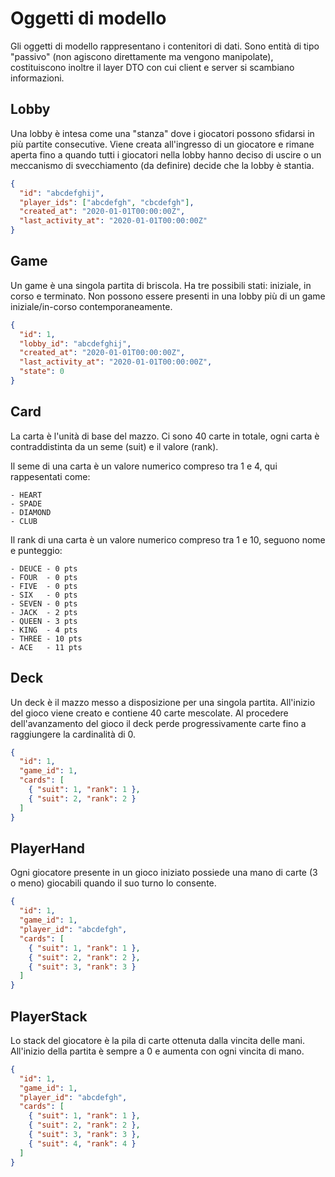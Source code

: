 # Oggetti di modello

Gli oggetti di modello rappresentano i contenitori di dati. Sono entità di tipo "passivo" (non agiscono direttamente ma vengono manipolate), costituiscono inoltre il layer DTO con cui client e server si scambiano informazioni.

## Lobby

Una lobby è intesa come una "stanza" dove i giocatori possono sfidarsi in più partite consecutive.
Viene creata all'ingresso di un giocatore e rimane aperta fino a quando tutti i giocatori nella lobby hanno deciso di uscire o un meccanismo di svecchiamento (da definire) decide che la lobby è stantia.

```json
{
  "id": "abcdefghij",
  "player_ids": ["abcdefgh", "cbcdefgh"],
  "created_at": "2020-01-01T00:00:00Z",
  "last_activity_at": "2020-01-01T00:00:00Z"
}
```

## Game

Un game è una singola partita di briscola.
Ha tre possibili stati: iniziale, in corso e terminato.
Non possono essere presenti in una lobby più di un game iniziale/in-corso contemporaneamente.

```json
{
  "id": 1,
  "lobby_id": "abcdefghij",
  "created_at": "2020-01-01T00:00:00Z",
  "last_activity_at": "2020-01-01T00:00:00Z",
  "state": 0
}
```

## Card

La carta è l'unità di base del mazzo. Ci sono 40 carte in totale, ogni carta è contraddistinta da un seme (suit) e il valore (rank).

Il seme di una carta è un valore numerico compreso tra 1 e 4, qui rappesentati come:

    - HEART
    - SPADE
    - DIAMOND
    - CLUB

Il rank di una carta è un valore numerico compreso tra 1 e 10, seguono nome e punteggio:

    - DEUCE - 0 pts
    - FOUR  - 0 pts
    - FIVE  - 0 pts
    - SIX   - 0 pts
    - SEVEN - 0 pts
    - JACK  - 2 pts
    - QUEEN - 3 pts
    - KING  - 4 pts
    - THREE - 10 pts
    - ACE   - 11 pts

## Deck

Un deck è il mazzo messo a disposizione per una singola partita.
All'inizio del gioco viene creato e contiene 40 carte mescolate.
Al procedere dell'avanzamento del gioco il deck perde progressivamente carte fino a raggiungere la cardinalità di 0.

```json
{
  "id": 1,
  "game_id": 1,
  "cards": [
    { "suit": 1, "rank": 1 },
    { "suit": 2, "rank": 2 }
  ]
}
```

## PlayerHand

Ogni giocatore presente in un gioco iniziato possiede una mano di carte (3 o meno) giocabili quando il suo turno lo consente.

```json
{
  "id": 1,
  "game_id": 1,
  "player_id": "abcdefgh",
  "cards": [
    { "suit": 1, "rank": 1 },
    { "suit": 2, "rank": 2 },
    { "suit": 3, "rank": 3 }
  ]
}
```

## PlayerStack

Lo stack del giocatore è la pila di carte ottenuta dalla vincita delle mani. All'inizio della partita è sempre a 0 e aumenta con ogni vincita di mano.

```json
{
  "id": 1,
  "game_id": 1,
  "player_id": "abcdefgh",
  "cards": [
    { "suit": 1, "rank": 1 },
    { "suit": 2, "rank": 2 },
    { "suit": 3, "rank": 3 },
    { "suit": 4, "rank": 4 }
  ]
}
```
